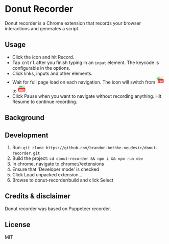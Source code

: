 # Donut Recorder

Donut recorder is a Chrome extension that records your browser interactions and generates a script.

## Usage

- Click the icon and hit Record.
- Tap <kbd>cntrl</kbd> after you finish typing in an `input` element. The keycode is configurable in the options.
- Click links, inputs and other elements.
- Wait for full page load on each navigation. The icon will switch from ![](src/images/icon_rec.png) to ![](src/images/icon_wait.png).
- Click Pause when you want to navigate without recording anything. Hit Resume to continue recording.
## Background

## Development

1. Run: `git clone https://github.com/brandon-bethke-neudesic/donut-recorder.git`
2. Build the project: `cd donut-recorder && npm i && npm run dev`
2. In chrome, navigate to chrome://extensions
3. Ensure that 'Developer mode' is checked
4. Click Load unpacked extension...
5. Browse to donut-recorder/build and click Select

## Credits & disclaimer

Donut recorder was based on Puppeteer recorder.

## License
MIT
